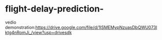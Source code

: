 # flight-delay-prediction-
vedio demonstration:https://drive.google.com/file/d/1lSMEMypNzuasDbQWU073lktg4nRomJi_/view?usp=drivesdk
